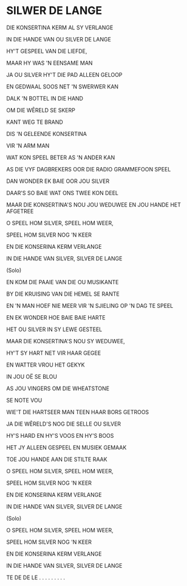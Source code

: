 # SILWER DE LANGE

DIE KONSERTINA KERM AL SY VERLANGE

IN DIE HANDE VAN OU SILVER DE LANGE

HY'T GESPEEL VAN DIE LIEFDE,

MAAR HY WAS 'N EENSAME MAN

JA OU SILVER HY'T DIE PAD ALLEEN GELOOP

EN GEDWAAL SOOS NET 'N SWERWER KAN

DALK 'N BOTTEL IN DIE HAND

OM DIE WÊRELD SE SKERP

KANT WEG TE BRAND


DIS 'N GELEENDE KONSERTINA

VIR 'N ARM MAN

WAT KON SPEEL BETER AS 'N ANDER KAN

AS DIE VYF DAGBREKERS OOR DIE RADIO GRAMMEFOON SPEEL

DAN WONDER EK BAIE OOR JOU SILVER

DAAR'S SO BAIE WAT ONS TWEE KON DEEL

MAAR DIE KONSERTINA'S NOU JOU WEDUWEE EN JOU HANDE HET AFGETREE


O SPEEL HOM SILVER, SPEEL HOM WEER,

SPEEL HOM SILVER NOG 'N KEER

EN DIE KONSERINA KERM VERLANGE

IN DIE HANDE VAN SILVER, SILVER DE LANGE

(Solo)

EN KOM DIE PAAIE VAN DIE OU MUSIKANTE

BY DIE KRUISING VAN DIE HEMEL SE RANTE

EN 'N MAN HOEF NIE MEER VIR 'N SJIELING OP 'N DAG TE SPEEL

EN EK WONDER HOE BAIE BAIE HARTE

HET OU SILVER IN SY LEWE GESTEEL

MAAR DIE KONSERTINA'S NOU SY WEDUWEE,

HY'T SY HART NET VIR HAAR GEGEE


EN WATTER VROU HET GEKYK

IN JOU OË SE BLOU

AS JOU VINGERS OM DIE WHEATSTONE

SE NOTE VOU

WIE'T DIE HARTSEER MAN TEEN HAAR BORS GETROOS

JA DIE WÊRELD'S NOG DIE SELLE OU SILVER

HY'S HARD EN HY'S VOOS EN HY'S BOOS

HET JY ALLEEN GESPEEL EN MUSIEK GEMAAK

TOE JOU HANDE AAN DIE STILTE RAAK


O SPEEL HOM SILVER, SPEEL HOM WEER,

SPEEL HOM SILVER NOG 'N KEER

EN DIE KONSERINA KERM VERLANGE

IN DIE HANDE VAN SILVER, SILVER DE LANGE

(Solo)


O SPEEL HOM SILVER, SPEEL HOM WEER,

SPEEL HOM SILVER NOG 'N KEER

EN DIE KONSERINA KERM VERLANGE

IN DIE HANDE VAN SILVER, SILVER DE LANGE


TE DE DE LE . . . . . . . . .

